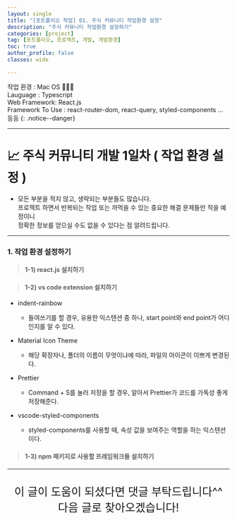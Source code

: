 ```yaml
---
layout: single
title: "[포트폴리오 작업] 01. 주식 커뮤니티 작업환경 설정"
description: "주식 커뮤니티 작업환경 설정하기"
categories: [project]
tag: [포트폴리오, 프로젝트, 개발, 개발환경]
toc: true
author_profile: false
classes: wide

---
```


작업 환경 : Mac OS 🧑🏻‍💻<br>
Lauguage : Typescript<br>
Web Framework: React.js<br>
Framework To Use : react-router-dom, react-query, styled-components ... 등등
{: .notice--danger}

---

# 📈 주식 커뮤니티 개발 1일차 ( 작업 환경 설정 )

- 모든 부분을 적지 않고, 생략되는 부분들도 많습니다.<br>
  프로젝트 하면서 반복되는 작업 또는 까먹을 수 있는 중요한 해결 문제들만 적을 예정이니<br>
  정확한 정보를 얻으실 수도 없을 수 있다는 점 알려드립니다.<br>

---

### 1. 작업 환경 설정하기

> #### 1-1) react.js 설치하기

<script src="https://gist.github.com/Nerd-Lee/43081a3158f5160051fe0f4f91801c6b.js"></script>

> #### 1-2) vs code extension 설치하기

- indent-rainbow

  - 들여쓰기를 할 경우, 유용한 익스텐션 중 하나, start point와 end point가 어디인지를 알 수 있다.

- Material Icon Theme

  - 해당 확장자나, 폴더의 이름이 무엇이냐에 따라, 파일의 아이콘이 이쁘게 변경된다.

- Prettier

  - Command + S를 눌러 저장을 할 경우, 알아서 Prettier가 코드를 가독성 좋게 저장해준다.

- vscode-styled-components
  - styled-components를 사용할 때, 속성 값을 보여주는 역할을 하는 익스텐션이다.

> #### 1-3) npm 패키지로 사용할 프레임워크들 설치하기

<script src="https://gist.github.com/Nerd-Lee/4941413b3eda64bbe03c7ee69edf27fd.js"></script>

---

<br>

<div style="font-size:25px; text-align:center">
이 글이 도움이 되셨다면 댓글 부탁드립니다^^<br>
다음 글로 찾아오겠습니다!

</div>
